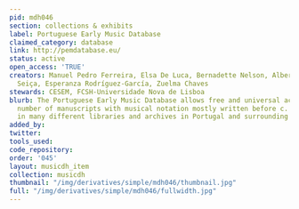 ```yaml
---
pid: mdh046
section: collections & exhibits
label: Portuguese Early Music Database
claimed_category: database
link: http://pemdatabase.eu/
status: active
open_access: 'TRUE'
creators: Manuel Pedro Ferreira, Elsa De Luca, Bernadette Nelson, Alberto Medina de
  Seiça, Esperanza Rodríguez-García, Zuelma Chaves
stewards: CESEM, FCSH-Universidade Nova de Lisboa
blurb: The Portuguese Early Music Database allows free and universal access to a large
  number of manuscripts with musical notation mostly written before c. 1650 preserved
  in many different libraries and archives in Portugal and surrounding Spanish locations.
added_by:
twitter:
tools_used:
code_repository:
order: '045'
layout: musicdh_item
collection: musicdh
thumbnail: "/img/derivatives/simple/mdh046/thumbnail.jpg"
full: "/img/derivatives/simple/mdh046/fullwidth.jpg"
---
```

